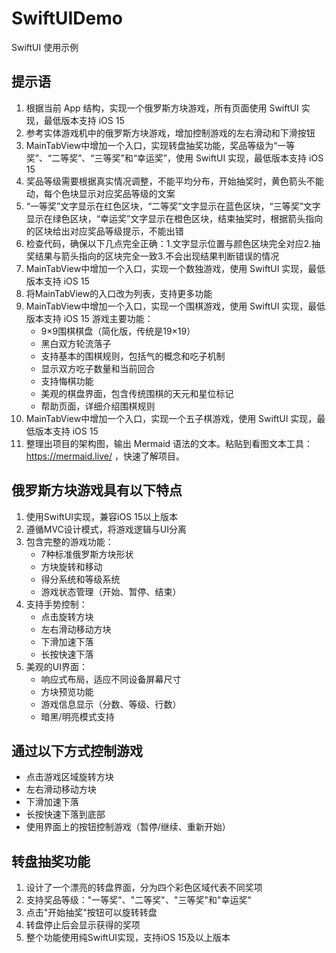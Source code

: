 # SwiftUIDemo
SwiftUI 使用示例
## 提示语
1. 根据当前 App 结构，实现一个俄罗斯方块游戏，所有页面使用 SwiftUI 实现，最低版本支持 iOS 15
2. 参考实体游戏机中的俄罗斯方块游戏，增加控制游戏的左右滑动和下滑按钮
3. MainTabView中增加一个入口，实现转盘抽奖功能，奖品等级为“一等奖”、“二等奖”、“三等奖”和“幸运奖”，使用 SwiftUI 实现，最低版本支持 iOS 15
4. 奖品等级需要根据真实情况调整，不能平均分布，开始抽奖时，黄色箭头不能动，每个色块显示对应奖品等级的文案
5. “一等奖”文字显示在红色区块，“二等奖”文字显示在蓝色区块，“三等奖”文字显示在绿色区块，“幸运奖”文字显示在橙色区块，结束抽奖时，根据箭头指向的区块给出对应奖品等级提示，不能出错
6. 检查代码，确保以下几点完全正确：1.文字显示位置与颜色区块完全对应2.抽奖结果与箭头指向的区块完全一致3.不会出现结果判断错误的情况
7. MainTabView中增加一个入口，实现一个数独游戏，使用 SwiftUI 实现，最低版本支持 iOS 15
8. 将MainTabView的入口改为列表，支持更多功能
9. MainTabView中增加一个入口，实现一个围棋游戏，使用 SwiftUI 实现，最低版本支持 iOS 15
    游戏主要功能：
    * 9×9围棋棋盘（简化版，传统是19×19）
    * 黑白双方轮流落子
    * 支持基本的围棋规则，包括气的概念和吃子机制
    * 显示双方吃子数量和当前回合
    * 支持悔棋功能
    * 美观的棋盘界面，包含传统围棋的天元和星位标记
    * 帮助页面，详细介绍围棋规则
10. MainTabView中增加一个入口，实现一个五子棋游戏，使用 SwiftUI 实现，最低版本支持 iOS 15
11. 整理出项目的架构图，输出 Mermaid 语法的文本。粘贴到看图文本工具：https://mermaid.live/ ，快速了解项目。
## 俄罗斯方块游戏具有以下特点
1. 使用SwiftUI实现，兼容iOS 15以上版本
2. 遵循MVC设计模式，将游戏逻辑与UI分离
3. 包含完整的游戏功能：
    * 7种标准俄罗斯方块形状
    * 方块旋转和移动
    * 得分系统和等级系统
    * 游戏状态管理（开始、暂停、结束）
4. 支持手势控制：
    * 点击旋转方块
    * 左右滑动移动方块
    * 下滑加速下落
    * 长按快速下落
5. 美观的UI界面：
    * 响应式布局，适应不同设备屏幕尺寸
    * 方块预览功能
    * 游戏信息显示（分数、等级、行数）
    * 暗黑/明亮模式支持
## 通过以下方式控制游戏
* 点击游戏区域旋转方块
* 左右滑动移动方块
* 下滑加速下落
* 长按快速下落到底部
* 使用界面上的按钮控制游戏（暂停/继续、重新开始）
## 转盘抽奖功能
1. 设计了一个漂亮的转盘界面，分为四个彩色区域代表不同奖项
2. 支持奖品等级："一等奖"、"二等奖"、"三等奖"和"幸运奖"
3. 点击"开始抽奖"按钮可以旋转转盘
4. 转盘停止后会显示获得的奖项
5. 整个功能使用纯SwiftUI实现，支持iOS 15及以上版本

